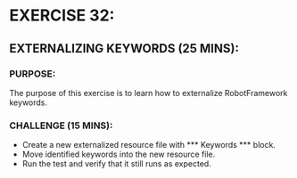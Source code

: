 # EXERCISE 32:
## EXTERNALIZING KEYWORDS (25 MINS):
### PURPOSE:
The purpose of this exercise is to learn how to externalize RobotFramework keywords.

### CHALLENGE (15 MINS):
- Create a new externalized resource file with *** Keywords *** block.
- Move identified keywords into the new resource file.
- Run the test and verify that it still runs as expected.

